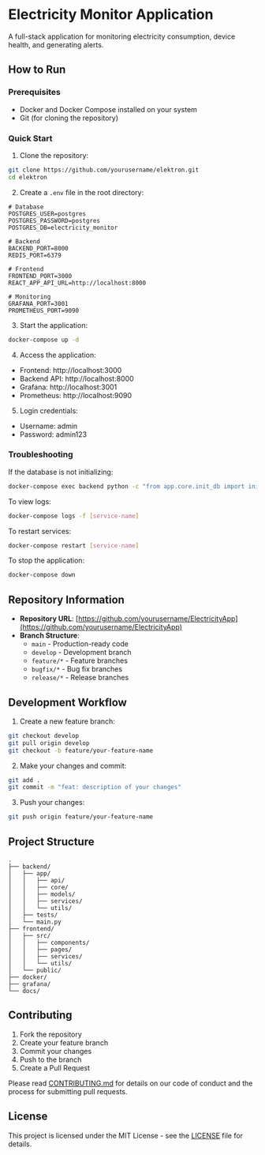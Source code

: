 # Electricity Monitor Application
A full-stack application for monitoring electricity consumption, device health, and generating alerts.

## How to Run

### Prerequisites

- Docker and Docker Compose installed on your system
- Git (for cloning the repository)

### Quick Start

1. Clone the repository:
```bash
git clone https://github.com/yourusername/elektron.git
cd elektron
```

2. Create a `.env` file in the root directory:
```env
# Database
POSTGRES_USER=postgres
POSTGRES_PASSWORD=postgres
POSTGRES_DB=electricity_monitor

# Backend
BACKEND_PORT=8000
REDIS_PORT=6379

# Frontend
FRONTEND_PORT=3000
REACT_APP_API_URL=http://localhost:8000

# Monitoring
GRAFANA_PORT=3001
PROMETHEUS_PORT=9090
```

3. Start the application:
```bash
docker-compose up -d
```

4. Access the application:
- Frontend: http://localhost:3000
- Backend API: http://localhost:8000
- Grafana: http://localhost:3001
- Prometheus: http://localhost:9090

5. Login credentials:
- Username: admin
- Password: admin123

### Troubleshooting

If the database is not initializing:
```bash
docker-compose exec backend python -c "from app.core.init_db import init_db; init_db()"
```

To view logs:
```bash
docker-compose logs -f [service-name]
```

To restart services:
```bash
docker-compose restart [service-name]
```

To stop the application:
```bash
docker-compose down
```

## Repository Information

- **Repository URL**: [https://github.com/yourusername/ElectricityApp](https://github.com/yourusername/ElectricityApp)
- **Branch Structure**:
  - `main` - Production-ready code
  - `develop` - Development branch
  - `feature/*` - Feature branches
  - `bugfix/*` - Bug fix branches
  - `release/*` - Release branches

## Development Workflow

1. Create a new feature branch:
```bash
git checkout develop
git pull origin develop
git checkout -b feature/your-feature-name
```

2. Make your changes and commit:
```bash
git add .
git commit -m "feat: description of your changes"
```

3. Push your changes:
```bash
git push origin feature/your-feature-name
```

## Project Structure

```
.
├── backend/
│   ├── app/
│   │   ├── api/
│   │   ├── core/
│   │   ├── models/
│   │   ├── services/
│   │   └── utils/
│   ├── tests/
│   └── main.py
├── frontend/
│   ├── src/
│   │   ├── components/
│   │   ├── pages/
│   │   ├── services/
│   │   └── utils/
│   └── public/
├── docker/
├── grafana/
└── docs/
```

## Contributing

1. Fork the repository
2. Create your feature branch
3. Commit your changes
4. Push to the branch
5. Create a Pull Request

Please read [CONTRIBUTING.md](CONTRIBUTING.md) for details on our code of conduct and the process for submitting pull requests.

## License

This project is licensed under the MIT License - see the [LICENSE](LICENSE) file for details. 
